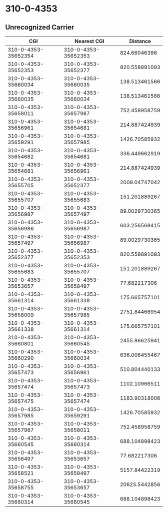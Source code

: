 # 310-0-4353
## Unrecognized Carrier


| CGI | Nearest CGI | Distance |
|-----|-------------|----------|
| 310-0-4353-35652354 | 310-0-4353-35652353 | 824.66046396 |
| 310-0-4353-35652353 | 310-0-4353-35652377 | 820.558891093 |
| 310-0-4353-35660034 | 310-0-4353-35660035 | 138.513461566 |
| 310-0-4353-35660035 | 310-0-4353-35660034 | 138.513461566 |
| 310-0-4353-35658011 | 310-0-4353-35657987 | 752.458958759 |
| 310-0-4353-35656961 | 310-0-4353-35654681 | 214.887424939 |
| 310-0-4353-35659291 | 310-0-4353-35657985 | 1426.70585932 |
| 310-0-4353-35654682 | 310-0-4353-35654681 | 336.449662919 |
| 310-0-4353-35654681 | 310-0-4353-35656961 | 214.887424939 |
| 310-0-4353-35655705 | 310-0-4353-35652377 | 2009.04747042 |
| 310-0-4353-35655707 | 310-0-4353-35655683 | 151.201889267 |
| 310-0-4353-35656987 | 310-0-4353-35657497 | 89.0029730365 |
| 310-0-4353-35656986 | 310-0-4353-35656987 | 603.256569415 |
| 310-0-4353-35657497 | 310-0-4353-35656987 | 89.0029730365 |
| 310-0-4353-35652377 | 310-0-4353-35652353 | 820.558891093 |
| 310-0-4353-35655683 | 310-0-4353-35655707 | 151.201889267 |
| 310-0-4353-35653657 | 310-0-4353-35658497 | 77.682217306 |
| 310-0-4353-35661314 | 310-0-4353-35661338 | 175.665757101 |
| 310-0-4353-35658009 | 310-0-4353-35657985 | 2751.84466954 |
| 310-0-4353-35661338 | 310-0-4353-35661314 | 175.665757101 |
| 310-0-4353-35660801 | 310-0-4353-35660545 | 2455.86625941 |
| 310-0-4353-35660290 | 310-0-4353-35660034 | 636.006455467 |
| 310-0-4353-35657473 | 310-0-4353-35656961 | 510.804440133 |
| 310-0-4353-35657474 | 310-0-4353-35657473 | 1102.10966511 |
| 310-0-4353-35657475 | 310-0-4353-35657474 | 1183.90318006 |
| 310-0-4353-35657985 | 310-0-4353-35659291 | 1426.70585932 |
| 310-0-4353-35657987 | 310-0-4353-35658011 | 752.458958759 |
| 310-0-4353-35660545 | 310-0-4353-35660314 | 688.104898423 |
| 310-0-4353-35658497 | 310-0-4353-35653657 | 77.682217306 |
| 310-0-4353-35658521 | 310-0-4353-35658497 | 5157.84422319 |
| 310-0-4353-35658755 | 310-0-4353-35653657 | 20625.5442856 |
| 310-0-4353-35660314 | 310-0-4353-35660545 | 688.104898423 |
